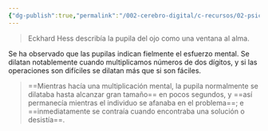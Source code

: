```yaml
---
{"dg-publish":true,"permalink":"/002-cerebro-digital/c-recursos/02-psicologia/a-libros/01-piensa-rapido-piensa-despacio/c3-la-pupila-y-el-esfuerzo-mental/"}
---
```




>Eckhard Hess describía la pupila del ojo como una ventana al alma.

Se ha observado que las pupilas indican fielmente el esfuerzo mental. Se dilatan notablemente cuando multiplicamos números de dos dígitos, y si las operaciones son difíciles se dilatan más que si son fáciles.

>==Mientras hacía una multiplicación mental, la pupila normalmente se dilataba hasta alcanzar gran tamaño== en pocos segundos, y ==así permanecía mientras el individuo se afanaba en el problema==; e ==inmediatamente se contraía cuando encontraba una solución o desistía==.